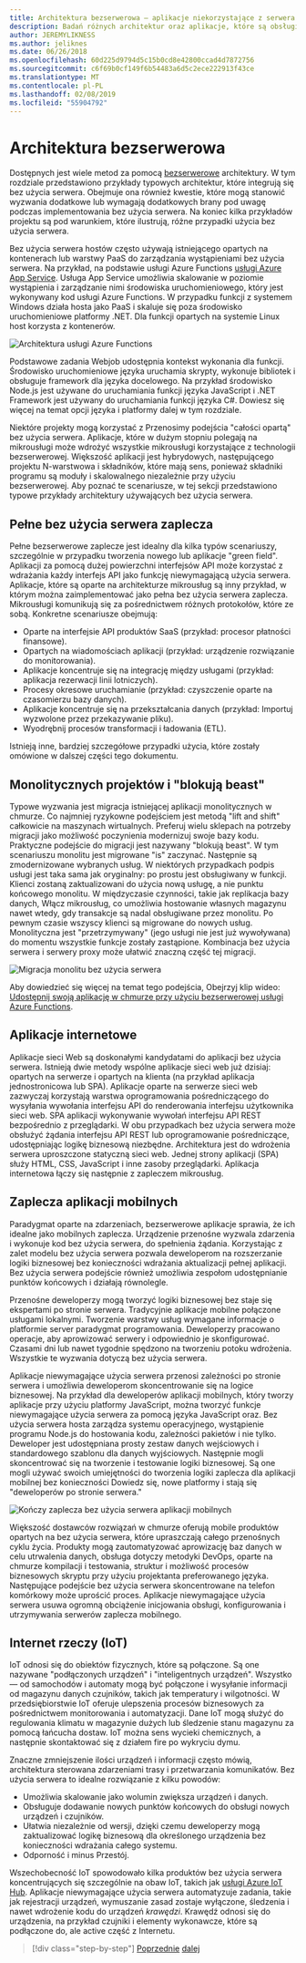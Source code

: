 ```yaml
---
title: Architektura bezserwerowa — aplikacje niekorzystające z serwera
description: Badań różnych architektur oraz aplikacje, które są obsługiwane przez architektury bezserwerowe, w tym aplikacje sieci web, mobilnych i IoT.
author: JEREMYLIKNESS
ms.author: jeliknes
ms.date: 06/26/2018
ms.openlocfilehash: 60d225d9794d5c15b0cd8e42800ccad4d7872756
ms.sourcegitcommit: c6f69b0cf149f6b54483a6d5c2ece222913f43ce
ms.translationtype: MT
ms.contentlocale: pl-PL
ms.lasthandoff: 02/08/2019
ms.locfileid: "55904792"
---
```

# <a name="serverless-architecture"></a>Architektura bezserwerowa

Dostępnych jest wiele metod za pomocą [bezserwerowe](http://azure.com/serverless) architektury. W tym rozdziale przedstawiono przykłady typowych architektur, które integrują się bez użycia serwera. Obejmuje ona również kwestie, które mogą stanowić wyzwania dodatkowe lub wymagają dodatkowych brany pod uwagę podczas implementowania bez użycia serwera. Na koniec kilka przykładów projektu są pod warunkiem, które ilustrują, różne przypadki użycia bez użycia serwera.

Bez użycia serwera hostów często używają istniejącego opartych na kontenerach lub warstwy PaaS do zarządzania wystąpieniami bez użycia serwera. Na przykład, na podstawie usługi Azure Functions [usługi Azure App Service](https://docs.microsoft.com/azure/app-service/). Usługa App Service umożliwia skalowanie w poziomie wystąpienia i zarządzanie nimi środowiska uruchomieniowego, który jest wykonywany kod usługi Azure Functions. W przypadku funkcji z systemem Windows działa hosta jako PaaS i skaluje się poza środowisko uruchomieniowe platformy .NET. Dla funkcji opartych na systemie Linux host korzysta z kontenerów.

![Architektura usługi Azure Functions](./media/azure-functions-architecture.png)

Podstawowe zadania Webjob udostępnia kontekst wykonania dla funkcji. Środowisko uruchomieniowe języka uruchamia skrypty, wykonuje bibliotek i obsługuje framework dla języka docelowego. Na przykład środowisko Node.js jest używane do uruchamiania funkcji języka JavaScript i .NET Framework jest używany do uruchamiania funkcji języka C#. Dowiesz się więcej na temat opcji języka i platformy dalej w tym rozdziale.

Niektóre projekty mogą korzystać z Przenosimy podejścia "całości opartą" bez użycia serwera. Aplikacje, które w dużym stopniu polegają na mikrousługi może wdrożyć wszystkie mikrousługi korzystające z technologii bezserwerowej. Większość aplikacji jest hybrydowych, następującego projektu N-warstwowa i składników, które mają sens, ponieważ składniki programu są moduły i skalowalnego niezależnie przy użyciu bezserwerowej. Aby poznać te scenariusze, w tej sekcji przedstawiono typowe przykłady architektury używających bez użycia serwera.

## <a name="full-serverless-back-end"></a>Pełne bez użycia serwera zaplecza

Pełne bezserwerowe zaplecze jest idealny dla kilka typów scenariuszy, szczególnie w przypadku tworzenia nowego lub aplikacje "green field". Aplikacji za pomocą dużej powierzchni interfejsów API może korzystać z wdrażania każdy interfejs API jako funkcję niewymagającą użycia serwera. Aplikacje, które są oparte na architekturze mikrousług są inny przykład, w którym można zaimplementować jako pełna bez użycia serwera zaplecza. Mikrousługi komunikują się za pośrednictwem różnych protokołów, które ze sobą. Konkretne scenariusze obejmują:

* Oparte na interfejsie API produktów SaaS (przykład: procesor płatności finansowe).
* Opartych na wiadomościach aplikacji (przykład: urządzenie rozwiązanie do monitorowania).
* Aplikacje koncentruje się na integrację między usługami (przykład: aplikacja rezerwacji linii lotniczych).
* Procesy okresowe uruchamianie (przykład: czyszczenie oparte na czasomierzu bazy danych).
* Aplikacje koncentruje się na przekształcania danych (przykład: Importuj wyzwolone przez przekazywanie pliku).
* Wyodrębnij procesów transformacji i ładowania (ETL).

Istnieją inne, bardziej szczegółowe przypadki użycia, które zostały omówione w dalszej części tego dokumentu.

## <a name="monoliths-and-starving-the-beast"></a>Monolitycznych projektów i "blokują beast"

Typowe wyzwania jest migracja istniejącej aplikacji monolitycznych w chmurze. Co najmniej ryzykowne podejściem jest metodą "lift and shift" całkowicie na maszynach wirtualnych. Preferuj wielu sklepach na potrzeby migracji jako możliwość poczynienia modernizuj swoje bazy kodu. Praktyczne podejście do migracji jest nazywany "blokują beast". W tym scenariuszu monolitu jest migrowane "is" zaczynać. Następnie są zmodernizowane wybranych usług. W niektórych przypadkach podpis usługi jest taka sama jak oryginalny: po prostu jest obsługiwany w funkcji. Klienci zostaną zaktualizowani do użycia nową usługę, a nie punktu końcowego monolitu. W międzyczasie czynności, takie jak replikacja bazy danych, Włącz mikrousług, co umożliwia hostowanie własnych magazynu nawet wtedy, gdy transakcje są nadal obsługiwane przez monolitu. Po pewnym czasie wszyscy klienci są migrowane do nowych usług. Monolityczna jest "przetrzymywany" (jego usługi nie jest już wywoływana) do momentu wszystkie funkcje zostały zastąpione. Kombinacja bez użycia serwera i serwery proxy może ułatwić znaczną część tej migracji.

![Migracja monolitu bez użycia serwera](./media/serverless-monolith-migration.png)

Aby dowiedzieć się więcej na temat tego podejścia, Obejrzyj klip wideo: [Udostępnij swoją aplikację w chmurze przy użyciu bezserwerowej usługi Azure Functions](https://channel9.msdn.com/Events/Connect/2017/E102).

## <a name="web-apps"></a>Aplikacje internetowe

Aplikacje sieci Web są doskonałymi kandydatami do aplikacji bez użycia serwera. Istnieją dwie metody wspólne aplikacje sieci web już dzisiaj: opartych na serwerze i opartych na klienta (na przykład aplikacja jednostronicowa lub SPA). Aplikacje oparte na serwerze sieci web zazwyczaj korzystają warstwa oprogramowania pośredniczącego do wysyłania wywołania interfejsu API do renderowania interfejsu użytkownika sieci web. SPA aplikacji wykonywanie wywołań interfejsu API REST bezpośrednio z przeglądarki. W obu przypadkach bez użycia serwera może obsłużyć żądania interfejsu API REST lub oprogramowanie pośredniczące, udostępniając logikę biznesową niezbędne. Architektura jest do wdrożenia serwera uproszczone statyczną sieci web. Jednej strony aplikacji (SPA) służy HTML, CSS, JavaScript i inne zasoby przeglądarki. Aplikacja internetowa łączy się następnie z zapleczem mikrousług.

## <a name="mobile-back-ends"></a>Zaplecza aplikacji mobilnych

Paradygmat oparte na zdarzeniach, bezserwerowe aplikacje sprawia, że ich idealne jako mobilnych zaplecza. Urządzenie przenośne wyzwala zdarzenia i wykonuje kod bez użycia serwera, do spełnienia żądania. Korzystając z zalet modelu bez użycia serwera pozwala deweloperom na rozszerzanie logiki biznesowej bez konieczności wdrażania aktualizacji pełnej aplikacji. Bez użycia serwera podejście również umożliwia zespołom udostępnianie punktów końcowych i działają równolegle.

Przenośne deweloperzy mogą tworzyć logiki biznesowej bez staje się ekspertami po stronie serwera. Tradycyjnie aplikacje mobilne połączone usługami lokalnymi. Tworzenie warstwy usług wymagane informacje o platformie server paradygmat programowania. Deweloperzy pracowano operacje, aby aprowizować serwery i odpowiednio je skonfigurować. Czasami dni lub nawet tygodnie spędzono na tworzeniu potoku wdrożenia. Wszystkie te wyzwania dotyczą bez użycia serwera.

Aplikacje niewymagające użycia serwera przenosi zależności po stronie serwera i umożliwia deweloperom skoncentrowanie się na logice biznesowej. Na przykład dla deweloperów aplikacji mobilnych, który tworzy aplikacje przy użyciu platformy JavaScript, można tworzyć funkcje niewymagające użycia serwera za pomocą języka JavaScript oraz. Bez użycia serwera hosta zarządza systemu operacyjnego, wystąpienie programu Node.js do hostowania kodu, zależności pakietów i nie tylko. Deweloper jest udostępniana prosty zestaw danych wejściowych i standardowego szablonu dla danych wyjściowych. Następnie mogli skoncentrować się na tworzenie i testowanie logiki biznesowej. Są one mogli używać swoich umiejętności do tworzenia logiki zaplecza dla aplikacji mobilnej bez konieczności Dowiedz się, nowe platformy i stają się "deweloperów po stronie serwera."

![Kończy zaplecza bez użycia serwera aplikacji mobilnych](./media/serverless-mobile-backend.png)

Większość dostawców rozwiązań w chmurze oferują mobile produktów opartych na bez użycia serwera, które upraszczają całego przenośnych cyklu życia. Produkty mogą zautomatyzować aprowizację baz danych w celu utrwalenia danych, obsługa dotyczy metodyki DevOps, oparte na chmurze kompilacji i testowania, struktur i możliwość procesów biznesowych skryptu przy użyciu projektanta preferowanego języka. Następujące podejście bez użycia serwera skoncentrowane na telefon komórkowy może uprościć proces. Aplikacje niewymagające użycia serwera usuwa ogromną obciążenie inicjowania obsługi, konfigurowania i utrzymywania serwerów zaplecza mobilnego.

## <a name="internet-of-things-iot"></a>Internet rzeczy (IoT)

IoT odnosi się do obiektów fizycznych, które są połączone. Są one nazywane "podłączonych urządzeń" i "inteligentnych urządzeń". Wszystko — od samochodów i automaty mogą być połączone i wysyłanie informacji od magazynu danych czujników, takich jak temperatury i wilgotności. W przedsiębiorstwie IoT oferuje ulepszenia procesów biznesowych za pośrednictwem monitorowania i automatyzacji. Dane IoT mogą służyć do regulowania klimatu w magazynie dużych lub śledzenie stanu magazynu za pomocą łańcucha dostaw. IoT można sens wycieki chemicznych, a następnie skontaktować się z działem fire po wykryciu dymu.

Znaczne zmniejszenie ilości urządzeń i informacji często mówią, architektura sterowana zdarzeniami trasy i przetwarzania komunikatów. Bez użycia serwera to idealne rozwiązanie z kilku powodów:

* Umożliwia skalowanie jako wolumin zwiększa urządzeń i danych.
* Obsługuje dodawanie nowych punktów końcowych do obsługi nowych urządzeń i czujników.
* Ułatwia niezależnie od wersji, dzięki czemu deweloperzy mogą zaktualizować logikę biznesową dla określonego urządzenia bez konieczności wdrażania całego systemu.
* Odporność i minus Przestój.

Wszechobecność IoT spowodowało kilka produktów bez użycia serwera koncentrujących się szczególnie na obaw IoT, takich jak [usługi Azure IoT Hub](https://docs.microsoft.com/azure/iot-hub). Aplikacje niewymagające użycia serwera automatyzuje zadania, takie jak rejestracji urządzeń, wymuszanie zasad zostaje wyłączone, śledzenia i nawet wdrożenie kodu do urządzeń *krawędzi*. Krawędź odnosi się do urządzenia, na przykład czujniki i elementy wykonawcze, które są podłączone do, ale active część z Internetu.

>[!div class="step-by-step"]
>[Poprzednie](architecture-approaches.md)
>[dalej](serverless-architecture-considerations.md)
